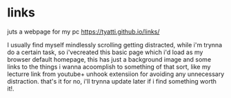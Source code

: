 # links
juts a webpage for my pc 
https://tyatti.github.io/links/

I usually find myself mindlessly scrolling getting distracted, while i'm trynna do a certain task, so i'vecreated this basic page which i'd load as my browser default homepage, this has just a background image and some links to the things i wanna acoomplish to something of that sort, like my lecturre link from youtube+ unhook extensiion for avoiding any unnecessary distraction. that's it for no, i'll trynna update later if i find something worth it!.
